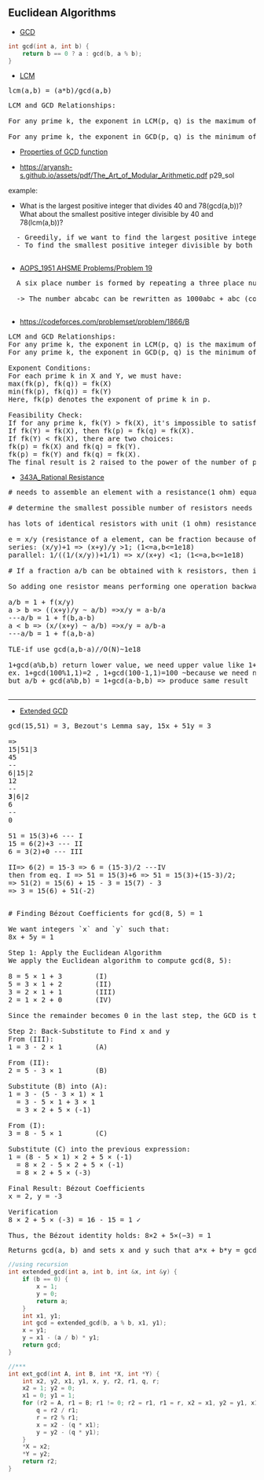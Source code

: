 ## Euclidean Algorithms

- <u>GCD</u>

```cpp
int gcd(int a, int b) {
    return b == 0 ? a : gcd(b, a % b);
}
```

- <u>LCM</u>

<pre>
lcm(a,b) = (a*b)/gcd(a,b)
</pre>
<pre>
LCM and GCD Relationships:

For any prime k, the exponent in LCM(p, q) is the maximum of the exponents of k in p and q.

For any prime k, the exponent in GCD(p, q) is the minimum of the exponents of k in p and q.
</pre>

- [Properties of GCD function](https://codeforces.com/blog/entry/95694)

- https://aryansh-s.github.io/assets/pdf/The_Art_of_Modular_Arithmetic.pdf p29_sol

example:

- What is the largest positive integer that divides 40 and 78(gcd(a,b))? What about the smallest positive integer divisible by 40 and 78(lcm(a,b))?

<pre>
  - Greedily, if we want to find the largest positive integer that divides 40 an 78, we need to selectively multiply together the largest power of each prime divisor common to both.
  - To find the smallest positive integer divisible by both 40 and 78, we again take a greedy approach: selectively multiply together the smallest power of each prime divisor that satisfies the divisibility requirement. 
  </pre>

- [AOPS_1951 AHSME Problems/Problem 19](https://artofproblemsolving.com/wiki/index.php/1951_AHSME_Problems/Problem_19)

<pre>
  A six place number is formed by repeating a three place number; for example, 256256 or 678678, etc. Any number of this form is always exactly divisible by(gcd of all numbers of this forms)?
  
  -> The number abcabc can be rewritten as 1000abc + abc (constructively, think of shifting the second abc three places to the right to make room for the first abc). Therefore, it is just 1001abc, and since nothing more can be said about abc, the answer is 1001 .
  </pre>

- https://codeforces.com/problemset/problem/1866/B

<pre>
LCM and GCD Relationships:
For any prime k, the exponent in LCM(p, q) is the maximum of the exponents of k in p and q.
For any prime k, the exponent in GCD(p, q) is the minimum of the exponents of k in p and q.

Exponent Conditions:
For each prime k in X and Y, we must have:
max(fk(p), fk(q)) = fk(X)
min(fk(p), fk(q)) = fk(Y)
Here, fk(p) denotes the exponent of prime k in p.

Feasibility Check:
If for any prime k, fk(Y) > fk(X), it's impossible to satisfy both conditions, so the answer is 0.
If fk(Y) = fk(X), then fk(p) = fk(q) = fk(X).
If fk(Y) < fk(X), there are two choices:
fk(p) = fk(X) and fk(q) = fk(Y).
fk(p) = fk(Y) and fk(q) = fk(X).
The final result is 2 raised to the power of the number of primes where the exponent in X is greater than in Y,
</pre>

- [343A_Rational Resistance](./4.euclidean_algorithms/343A_Rational%20Resistance.cpp)

<pre>
# needs to assemble an element with a resistance(1 ohm) equal to the fraction of a/b.

# determine the smallest possible number of resistors needs to make such an element.

has lots of identical resistors with unit (1 ohm) resistance. our need resistance value can be constructed with these.

e = x/y (resistance of a element, can be fraction because of parallelism)
series: (x/y)+1 => (x+y)/y >1; (1<=a,b<=1e18)
parallel: 1/((1/(x/y))+1/1) => x/(x+y) <1; (1<=a,b<=1e18)

# If a fraction a/b can be obtained with k resistors, then it is simple to calculate that we can obtain fractions (a+b)/b and a/(a+b) with k + 1 resistors.

So adding one resistor means performing one operation backwards in Euclidean algorithm. That means that the answer is equal to the number of steps in standard Euclidean algorithm.

a/b = 1 + f(x/y)
a > b => ((x+y)/y ~ a/b) =>x/y = a-b/a
---a/b = 1 + f(b,a-b)
a < b => (x/(x+y) ~ a/b) =>x/y = a/b-a
---a/b = 1 + f(a,b-a)

TLE-if use gcd(a,b-a)//O(N)~1e18

1+gcd(a%b,b) return lower value, we need upper value like 1+gcd(a-b,b)
ex. 1+gcd(100%1,1)=2 , 1+gcd(100-1,1)=100 ~because we need num of resister(total num of time it called)
but a/b + gcd(a%b,b) = 1+gcd(a-b,b) => produce same result

</pre>

---

- <u>Extended GCD</u>
<pre>
gcd(15,51) = 3, Bezout's Lemma say, 15x + 51y = 3

=>
15|51|3
45
--
6|15|2
12
--
<b>3</b>|6|2
6
--
0

51 = 15(3)+6 --- I
15 = 6(2)+3 --- II
6 = 3(2)+0 --- III

II=> 6(2) = 15-3 => 6 = (15-3)/2 ---IV
then from eq. I => 51 = 15(3)+6 => 51 = 15(3)+(15-3)/2;
=> 51(2) = 15(6) + 15 - 3 = 15(7) - 3
=> 3 = 15(6) + 51(-2)

</pre>

<pre>
# Finding Bézout Coefficients for gcd(8, 5) = 1

We want integers `x` and `y` such that:
8x + 5y = 1

Step 1: Apply the Euclidean Algorithm
We apply the Euclidean algorithm to compute gcd(8, 5):

8 = 5 × 1 + 3        (I)
5 = 3 × 1 + 2        (II)
3 = 2 × 1 + 1        (III)
2 = 1 × 2 + 0        (IV)

Since the remainder becomes 0 in the last step, the GCD is the previous remainder, which is 1.

Step 2: Back-Substitute to Find x and y
From (III):
1 = 3 - 2 × 1        (A)

From (II):
2 = 5 - 3 × 1        (B)

Substitute (B) into (A):
1 = 3 - (5 - 3 × 1) × 1
  = 3 - 5 × 1 + 3 × 1
  = 3 × 2 + 5 × (-1)

From (I):
3 = 8 - 5 × 1        (C)

Substitute (C) into the previous expression:
1 = (8 - 5 × 1) × 2 + 5 × (-1)
  = 8 × 2 - 5 × 2 + 5 × (-1)
  = 8 × 2 + 5 × (-3)

Final Result: Bézout Coefficients
x = 2, y = -3

Verification
8 × 2 + 5 × (-3) = 16 - 15 = 1 ✓

Thus, the Bézout identity holds: 8×2 + 5×(−3) = 1
</pre>

<pre>
Returns gcd(a, b) and sets x and y such that a*x + b*y = gcd(a, b)
</pre>

```cpp
//using recursion
int extended_gcd(int a, int b, int &x, int &y) {
    if (b == 0) {
        x = 1;
        y = 0;
        return a;
    }
    int x1, y1;
    int gcd = extended_gcd(b, a % b, x1, y1);
    x = y1;
    y = x1 - (a / b) * y1;
    return gcd;
}
```

```cpp
//***
int ext_gcd(int A, int B, int *X, int *Y) {
    int x2, y2, x1, y1, x, y, r2, r1, q, r;
    x2 = 1; y2 = 0;
    x1 = 0; y1 = 1;
    for (r2 = A, r1 = B; r1 != 0; r2 = r1, r1 = r, x2 = x1, y2 = y1, x1 = x, y1 = y) {
        q = r2 / r1;
        r = r2 % r1;
        x = x2 - (q * x1);
        y = y2 - (q * y1);
    }
    *X = x2;
    *Y = y2;
    return r2;
}
```
